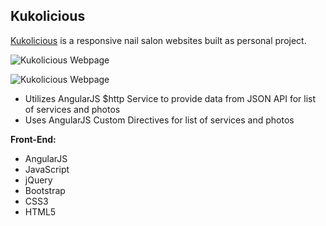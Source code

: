 
**Kukolicious**
--------------------

[Kukolicious](http://www.bernadetteengleman.com/Websites/Kukolicious/index.html)  is a responsive nail salon websites built as personal project.

![Kukolicious Webpage](http://www.bernadetteengleman.com/img/portfolio/kukoliciousthumbnail.jpg)

![Kukolicious Webpage](http://www.bernadetteengleman.com/img/portfolio/kukoliciousthumbnail2.jpg)

 - Utilizes AngularJS $http Service to provide data from JSON API for list of services and photos
 - Uses AngularJS Custom Directives for list of services and photos


**Front-End:**

 - AngularJS
 - JavaScript
 - jQuery
 - Bootstrap
 - CSS3
 - HTML5
